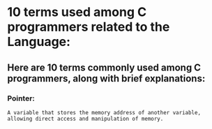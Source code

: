 # 10 terms used among C programmers related to the Language:
##  Here are 10 terms commonly used among C programmers, along with brief explanations:

### Pointer:
    A variable that stores the memory address of another variable, 
    allowing direct access and manipulation of memory.
